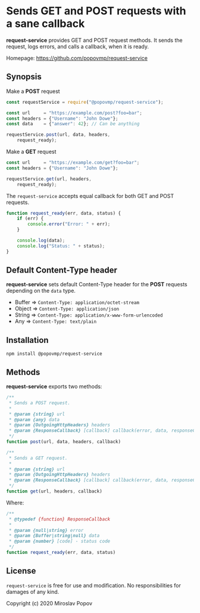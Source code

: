 # Sends GET and POST requests with a sane callback

**request-service** provides GET and POST request methods.
It sends the request, logs errors, and calls a callback, when it is ready.  

Homepage: https://github.com/popovmp/request-service

## Synopsis

Make a **POST** request

```javascript
const requestService = require("@popovmp/request-service");

const url     = "https://example.com/post?foo=bar";
const headers = {"Username": "John Dowe"};
const data    = {"answer": 42}; // Can be anything

requestService.post(url, data, headers,
    request_ready);
```

Make a **GET** request

```javascript
const url     = "https://example.com/get?foo=bar";
const headers = {"Username": "John Dowe"};

requestService.get(url, headers,
    request_ready);
```

The `request-service` accepts equal callback for both GET and POST requests.

```javascript
function request_ready(err, data, status) {
    if (err) {
        console.error("Error: " + err);
    }

    console.log(data);
    console.log("Status: " + status);
}
````

## Default Content-Type header

**request-service** sets default Content-Type header for the **POST** requests depending on the `data` type.

  - Buffer => `Content-Type: application/octet-stream`
  - Object => `Content-Type: application/json`
  - String => `Content-Type: application/x-www-form-urlencoded`
  - Any => `Content-Type: text/plain`

## Installation

```
npm install @popovmp/request-service
```

## Methods

**request-service** exports two methods:

```javascript
/**
 * Sends a POST request.
 *
 * @param {string} url
 * @param {any} data
 * @param {OutgoingHttpHeaders} headers
 * @param {ResponseCallback} [callback] callback(error, data, responseCode)
 */
function post(url, data, headers, callback)
````

```javascript
/**
 * Sends a GET request.
 *
 * @param {string} url
 * @param {OutgoingHttpHeaders} headers
 * @param {ResponseCallback} [callback] callback(error, data, responseCode)
 */
function get(url, headers, callback)
````

Where:

```javascript
/**
 * @typedef {function} ResponseCallback
 *
 * @param {null|string} error
 * @param {Buffer|string|null} data
 * @param {number} [code] - status code
 */
function request_ready(err, data, status)
````

## License

`request-service` is free for use and modification. No responsibilities for damages of any kind.

Copyright (c) 2020 Miroslav Popov
